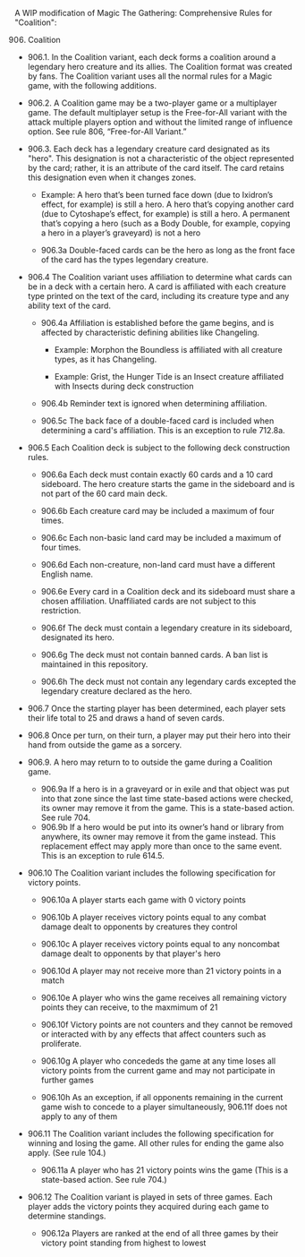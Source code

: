 A WIP modification of Magic The Gathering: Comprehensive Rules for "Coalition":


906. Coalition

* 906.1. In the Coalition variant, each deck forms a coalition around a legendary hero creature and its allies. The Coalition format was created by fans. The Coalition variant uses all the normal rules for a Magic game, with the following additions.

* 906.2. A Coalition game may be a two-player game or a multiplayer game. The default multiplayer setup is the Free-for-All variant with the attack multiple players option and without the limited range of influence option. See rule 806, “Free-for-All Variant.”

* 906.3. Each deck has a legendary creature card designated as its "hero". This designation is not a characteristic of the object represented by the card; rather, it is an attribute of the card itself. The card retains this designation even when it changes zones.

	* Example: A hero that’s been turned face down (due to Ixidron’s effect, for example) is still a hero. A hero that’s copying another card (due to Cytoshape’s effect, for example) is still a hero. A permanent that’s copying a hero (such as a Body Double, for example, copying a hero in a player’s graveyard) is not a hero

	* 906.3a Double-faced cards can be the hero as long as the front face of the card has the types legendary creature.

* 906.4 The Coalition variant uses affiliation to determine what cards can be in a deck with a certain hero. A card is affiliated with each creature type printed on the text of the card, including its creature type and any ability text of the card. 

	* 906.4a Affiliation is established before the game begins, and is affected by characteristic defining abilities like Changeling.

		* Example: Morphon the Boundless is affiliated with all creature types, as it has Changeling.

		* Example: Grist, the Hunger Tide is an Insect creature affiliated with Insects during deck construction

	* 906.4b Reminder text is ignored when determining affiliation.

	* 906.5c The back face of a double-faced card is included when determining a card's affiliation. This is an exception to rule 712.8a.

* 906.5 Each Coalition deck is subject to the following deck construction rules.

	* 906.6a Each deck must contain exactly 60 cards and a 10 card sideboard. The hero creature starts the game in the sideboard and is not part of the 60 card main deck.

	* 906.6b Each creature card may be included a maximum of four times.

	* 906.6c Each non-basic land card may be included a maximum of four times.

	* 906.6d Each non-creature, non-land card must have a different English name.

	* 906.6e Every card in a Coalition deck and its sideboard must share a chosen affiliation. Unaffiliated cards are not subject to this restriction.

	* 906.6f The deck must contain a legendary creature in its sideboard, designated its hero.

	* 906.6g The deck must not contain banned cards. A ban list is maintained in this repository.

	* 906.6h The deck must not contain any legendary cards excepted the legendary creature declared as the hero.

* 906.7 Once the starting player has been determined, each player sets their life total to 25 and draws a hand of seven cards.

* 906.8 Once per turn, on their turn, a player may put their hero into their hand from outside the game as a sorcery. 

* 906.9. A hero may return to to outside the game during a Coalition game.
	* 906.9a If a hero is in a graveyard or in exile and that object was put into that zone since the last time state-based actions were checked, its owner may remove it from the game. This is a state-based action. See rule 704.
	* 906.9b If a hero would be put into its owner’s hand or library from anywhere, its owner may remove it from the game instead. This replacement effect may apply more than once to the same event. This is an exception to rule 614.5.

* 906.10 The Coalition variant includes the following specification for victory points.

	* 906.10a A player starts each game with 0 victory points

	* 906.10b A player receives victory points equal to any combat damage dealt to opponents by creatures they control

	* 906.10c A player receives victory points equal to any noncombat damage dealt to opponents by that player's hero

	* 906.10d A player may not receive more than 21 victory points in a match

	* 906.10e A player who wins the game receives all remaining victory points they can receive, to the maxmimum of 21

	* 906.10f Victory points are not counters and they cannot be removed or interacted with by any effects that affect counters such as proliferate.

	* 906.10g A player who concededs the game at any time loses all victory points from the current game and may not participate in further games

	* 906.10h As an exception, if all opponents remaining in the current game wish to concede to a player simultaneously, 906.11f does not apply to any of them

* 906.11 The Coalition variant includes the following specification for winning and losing the game. All other rules for ending the game also apply. (See rule 104.)

	* 906.11a A player who has 21 victory points wins the game (This is a state-based action. See rule 704.)

* 906.12 The Coalition variant is played in sets of three games. Each player adds the victory points they acquired during each game to determine standings. 

	* 906.12a Players are ranked at the end of all three games by their victory point standing from highest to lowest
